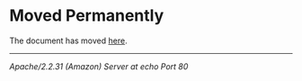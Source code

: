 <!DOCTYPE HTML PUBLIC "-//IETF//DTD HTML 2.0//EN">
<html><head>
<title>301 Moved Permanently</title>
</head><body>
<h1>Moved Permanently</h1>
<p>The document has moved <a href="http://www.toyota.com/espanol/alquilar">here</a>.</p>
<hr>
<address>Apache/2.2.31 (Amazon) Server at echo Port 80</address>
</body></html>
